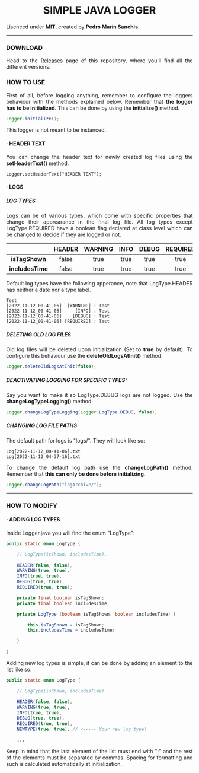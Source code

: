 

<div style="text-align: justify">

<div style="text-align: center">

# SIMPLE JAVA LOGGER

</div>

Lisenced under **MIT**, created by **Pedro Marín Sanchis**.

---
    
### DOWNLOAD
    
Head to the [Releases](https://github.com/pedro09pm/SimpleJavaLogger/releases) page of this repository, where you'll find all the different versions.

### HOW TO USE

First of all, before logging anything, remember to configure the loggers behaviour with the methods explained below. Remember that **the logger has to be initialized**. This can be done by using the **initialize()** method.

```java
Logger.initialize();
```

This logger is not meant to be instanced.

#### · HEADER TEXT

You can change the header text for newly created log files using the **setHeaderText()** method.

<pre><code>Logger.setHeaderText("HEADER TEXT");</code></pre>

#### · LOGS

##### LOG TYPES

Logs can be of various types, which come with specific properties that change their apprearance in the final log file. All log types except LogType.REQUIRED have a boolean flag declared at class level which can be changed to decide if they are logged or not.

|                  |      **HEADER**     |     **WARNING**     |       **INFO**      |      **DEBUG**      | **REQUIRED** |
|:----------------:|:-------------------:|:-------------------:|:-------------------:|:-------------------:|:------------:|
| **isTagShown**   | false               | true                | true                | true                | true         |
| **includesTime** | false               | true                | true                | true                | true         |

Default log types have the following apperance, note that LogType.HEADER has neither a date nor a type label.


```
Test
[2022-11-12_00-41-06]  [WARNING] : Test
[2022-11-12_00-41-06]     [INFO] : Test
[2022-11-12_00-41-06]    [DEBUG] : Test
[2022-11-12_00-41-06] [REQUIRED] : Test
```

##### DELETING OLD LOG FILES

Old log files will be deleted upon initialization (Set to **true** by default). To configure this behaviour use the **deleteOldLogsAtInit()** method.

```java
Logger.deleteOldLogsAtInit(false);
```

##### DEACTIVATING LOGGING FOR SPECIFIC TYPES:

Say you want to make it so LogType.DEBUG logs are not logged. Use the **changeLogTypeLogging()** method.

```java
Logger.changeLogTypeLogging(Logger.LogType.DEBUG, false);
```

##### CHANGING LOG FILE PATHS

The default path for logs is "logs/". They will look like so:

```
Log[2022-11-12_00-41-06].txt
Log[2022-11-12_04-37-16].txt
```

To change the default log path use the **changeLogPath()** method. Remember that **this can only be done before initializing**.

```java
Logger.changeLogPath("logArchive/");
```

---

### HOW TO MODIFY

#### · ADDING LOG TYPES

Inside Logger.java you will find the enum "LogType":

```java
public static enum LogType {

    // LogType(isShown, includesTime).

    HEADER(false, false),
    WARNING(true, true),
    INFO(true, true),
    DEBUG(true, true),
    REQUIRED(true, true);

    private final boolean isTagShown;
    private final boolean includesTime;

    private LogType (boolean isTagShown, boolean includesTime) {

        this.isTagShown = isTagShown;
        this.includesTime = includesTime;

    }

}
```

Adding new log types is simple, it can be done by adding an element to the list like so:

```java
public static enum LogType {

    // LogType(isShown, includesTime).

    HEADER(false, false),
    WARNING(true, true),
    INFO(true, true),
    DEBUG(true, true),
    REQUIRED(true, true),
    NEWTYPE(true, true); // <----- Your new log type!

    ...
```

Keep in mind that the last element of the list must end with ";" and the rest of the elements must be separated by commas. Spacing for formatting and such is calculated automatically at initialization.

</div>
